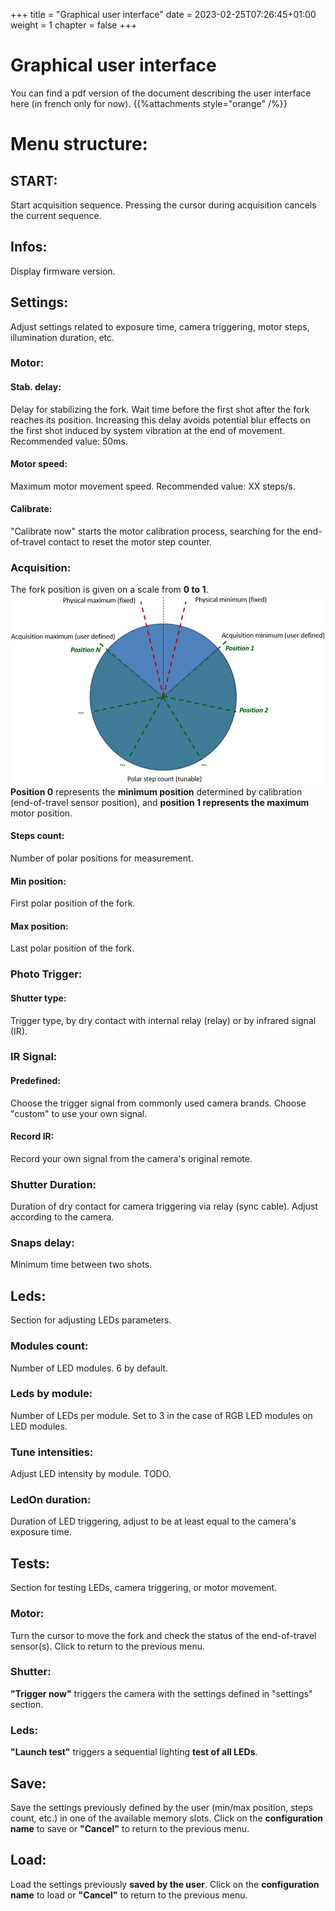 +++
title = "Graphical user interface"
date = 2023-02-25T07:26:45+01:00
weight = 1
chapter = false
+++

# Graphical user interface

You can find a pdf version of the document describing the user interface here (in french only for now).
{{%attachments style="orange" /%}}



# Menu structure:

## START:
Start acquisition sequence. Pressing the cursor during acquisition cancels the current sequence.
## Infos:
Display firmware version.
## Settings:
Adjust settings related to exposure time, camera triggering, motor steps, illumination duration, etc.
### Motor:
#### Stab. delay:
Delay for stabilizing the fork. Wait time before the first shot after the fork reaches its position. Increasing this delay avoids potential blur effects on the first shot induced by system vibration at the end of movement. Recommended value: 50ms.
#### Motor speed:
Maximum motor movement speed. Recommended value: XX steps/s.
#### Calibrate:
"Calibrate now" starts the motor calibration process, searching for the end-of-travel contact to reset the motor step counter.
### Acquisition:
The fork position is given on a scale from **0 to 1**.
![image](02_27_23_09_12_16-r.jpg)
**Position 0** represents the **minimum position** determined by calibration (end-of-travel sensor position), and **position 1 represents the maximum** motor position.
#### Steps count:
Number of polar positions for measurement.
#### Min position:
First polar position of the fork.
#### Max position:
Last polar position of the fork.
### Photo Trigger:
#### Shutter type:
Trigger type, by dry contact with internal relay (relay) or by infrared signal (IR).
### IR Signal:
#### Predefined:
Choose the trigger signal from commonly used camera brands. Choose "custom" to use your own signal.
#### Record IR:
Record your own signal from the camera's original remote.
### Shutter Duration:
Duration of dry contact for camera triggering via relay (sync cable). Adjust according to the camera.
### Snaps delay:
Minimum time between two shots.
## Leds:
Section for adjusting LEDs parameters.
### Modules count:
Number of LED modules. 6 by default.
### Leds by module:
Number of LEDs per module. Set to 3 in the case of RGB LED modules on LED modules.
### Tune intensities:
Adjust LED intensity by module. TODO.
### LedOn duration:
Duration of LED triggering, adjust to be at least equal to the camera's exposure time.
## Tests:
Section for testing LEDs, camera triggering, or motor movement.
### Motor:
Turn the cursor to move the fork and check the status of the end-of-travel sensor(s). Click to return to the previous menu.
### Shutter:
**"Trigger now"** triggers the camera with the settings defined in "settings" section.
### Leds:
**"Launch test"** triggers a sequential lighting **test of all LEDs**.
## Save:
Save the settings previously defined by the user (min/max position, steps count, etc.) in one of the available memory slots. Click on the **configuration name** to save or **"Cancel"** to return to the previous menu.
## Load:
Load the settings previously **saved by the user**. Click on the **configuration name** to load or **"Cancel"** to return to the previous menu.